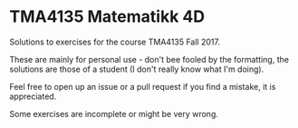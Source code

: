 # TMA4135 Matematikk 4D

Solutions to exercises for the course TMA4135 Fall 2017.

These are mainly for personal use - don't bee fooled by the formatting, the solutions are those of a student (I don't really know what I'm doing).

Feel free to open up an issue or a pull request if you find a mistake, it is appreciated.

Some exercises are incomplete or might be very wrong.
